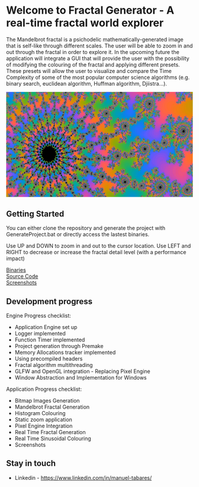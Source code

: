 # Welcome to Fractal Generator - A real-time fractal world explorer

The Mandelbrot fractal is a psichodelic mathematically-generated image that is self-like through different scales. The user will be able to zoom in and out through the fractal in order to explore it. In the upcoming future the application will integrate a GUI that will provide the user with the possibility of modifying the colouring of the fractal and applying different presets. These presets will allow the user to visualize and compare the Time Complexity of some of the most popular computer science algorithms (e.g. binary search, euclidean algorithm, Huffman algorithm, Djiistra...).

![Fractal](screenshots/10_03_Fractal_World_1.jpg)

## Getting Started

You can either clone the repository and generate the project with GenerateProject.bat or directly access the lastest binaries.<br/>

Use UP and DOWN to zoom in and out to the cursor location. Use LEFT and RIGHT to decrease or increase the fractal detail level (with a performance impact)<br/>

[Binaries](https://github.com/ManuCanedo/fractal-generator/tree/master/bin)  
[Source Code](https://github.com/ManuCanedo/fractal-generator/tree/master/src)   
[Screenshots](https://github.com/ManuCanedo/fractal-generator/tree/master/media/screenshots) 

## Development progress

Engine Progress checklist:
+ Application Engine set up
+ Logger implemented  
+ Function Timer implemented
+ Project generation through Premake
+ Memory Allocations tracker implemented 
+ Using precompiled headers
+ Fractal algorithm multithreading
+ GLFW and OpenGL integration - Replacing Pixel Engine
+ Window Abstraction and Implementation for Windows

Application Progress checklist:
+ Bitmap Images Generation
+ Mandelbrot Fractal Generation
+ Histogram Colouring
+ Static zoom application
+ Pixel Engine Integration
+ Real Time Fractal Generation
+ Real Time Sinusoidal Colouring
+ Screenshots

## Stay in touch

+ Linkedin - https://www.linkedin.com/in/manuel-tabares/
